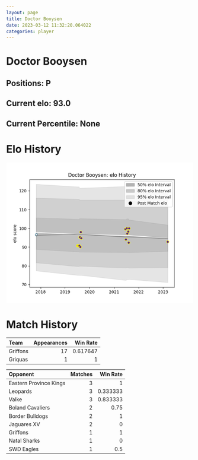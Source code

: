 ```yaml
---  
layout: page  
title: Doctor Booysen  
date: 2023-03-12 11:32:20.064022  
categories: player  
---
```

# Doctor Booysen

## Positions: P

## Current elo: 93.0

## Current Percentile: None

# Elo History


![elo history](history_DoctorBooysen.png)
# Match History


| Team     |   Appearances |   Win Rate |
|:---------|--------------:|-----------:|
| Griffons |            17 |   0.617647 |
| Griquas  |             1 |   1        |

| Opponent               |   Matches |   Win Rate |
|:-----------------------|----------:|-----------:|
| Eastern Province Kings |         3 |   1        |
| Leopards               |         3 |   0.333333 |
| Valke                  |         3 |   0.833333 |
| Boland Cavaliers       |         2 |   0.75     |
| Border Bulldogs        |         2 |   1        |
| Jaguares XV            |         2 |   0        |
| Griffons               |         1 |   1        |
| Natal Sharks           |         1 |   0        |
| SWD Eagles             |         1 |   0.5      |
